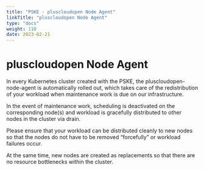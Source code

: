 ```yaml
---
title: "PSKE - pluscloudopen Node Agent"
linkTitle: "pluscloudopen Node Agent"
type: "docs"
weight: 110
date: 2023-02-21
---
```


# pluscloudopen Node Agent

In every Kubernetes cluster created with the PSKE, the pluscloudopen-node-agent is automatically rolled out, which takes care of the redistribution of your workload when maintenance work is due on our infrastructure.

In the event of maintenance work, scheduling is deactivated on the corresponding node(s) and workload is gracefully distributed to other nodes in the cluster via drain.

Please ensure that your workload can be distributed cleanly to new nodes so that the nodes do not have to be removed “forcefully” or workload failures occur.

At the same time, new nodes are created as replacements so that there are no resource bottlenecks within the cluster.

